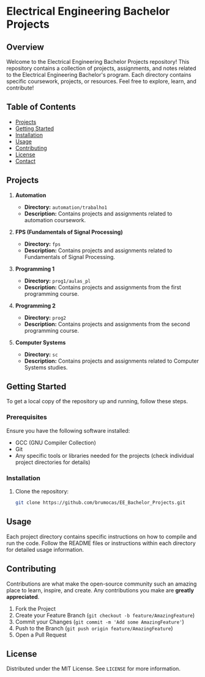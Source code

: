 # Electrical Engineering Bachelor Projects

## Overview

Welcome to the Electrical Engineering Bachelor Projects repository! This repository contains a collection of projects, assignments, and notes related to the Electrical Engineering Bachelor's program. Each directory contains specific coursework, projects, or resources. Feel free to explore, learn, and contribute!

## Table of Contents

- [Projects](#projects)
- [Getting Started](#getting-started)
- [Installation](#installation)
- [Usage](#usage)
- [Contributing](#contributing)
- [License](#license)
- [Contact](#contact)

## Projects

1. **Automation**
   - **Directory:** `automation/trabalho1`
   - **Description:** Contains projects and assignments related to automation coursework.

2. **FPS (Fundamentals of Signal Processing)**
   - **Directory:** `fps`
   - **Description:** Contains projects and assignments related to Fundamentals of Signal Processing.

3. **Programming 1**
   - **Directory:** `prog1/aulas_pl`
   - **Description:** Contains projects and assignments from the first programming course.

4. **Programming 2**
   - **Directory:** `prog2`
   - **Description:** Contains projects and assignments from the second programming course.

5. **Computer Systems**
   - **Directory:** `sc`
   - **Description:** Contains projects and assignments related to Computer Systems studies.

## Getting Started

To get a local copy of the repository up and running, follow these steps.

### Prerequisites

Ensure you have the following software installed:

- GCC (GNU Compiler Collection)
- Git
- Any specific tools or libraries needed for the projects (check individual project directories for details)

### Installation

1. Clone the repository:
   ```sh
   git clone https://github.com/brumocas/EE_Bachelor_Projects.git
   ```
   
## Usage

Each project directory contains specific instructions on how to compile and run the code. Follow the README files or instructions within each directory for detailed usage information.

## Contributing

Contributions are what make the open-source community such an amazing place to learn, inspire, and create. Any contributions you make are **greatly appreciated**.

1. Fork the Project
2. Create your Feature Branch (`git checkout -b feature/AmazingFeature`)
3. Commit your Changes (`git commit -m 'Add some AmazingFeature'`)
4. Push to the Branch (`git push origin feature/AmazingFeature`)
5. Open a Pull Request

## License

Distributed under the MIT License. See `LICENSE` for more information.
